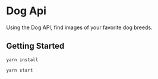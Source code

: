 # Dog Api

Using the Dog API, find images of your favorite dog breeds.

## Getting Started

`yarn install`

`yarn start`